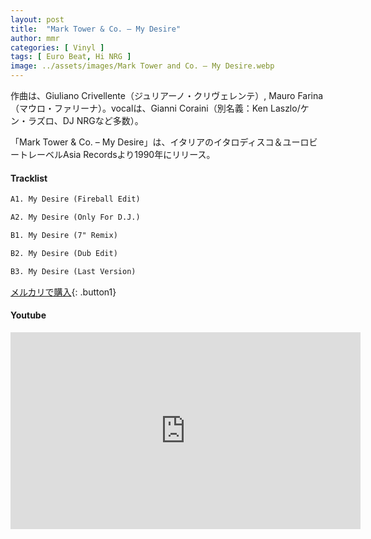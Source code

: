 ```yaml
---
layout: post
title:  "Mark Tower & Co. – My Desire"
author: mmr
categories: [ Vinyl ]
tags: [ Euro Beat, Hi NRG ]
image: ../assets/images/Mark Tower and Co. – My Desire.webp
---
```


作曲は、Giuliano Crivellente（ジュリアーノ・クリヴェレンテ）, Mauro Farina（マウロ・ファリーナ）。vocalは、Gianni Coraini（別名義：Ken Laszlo/ケン・ラズロ、DJ NRGなど多数）。

「Mark Tower & Co. – My Desire」は、イタリアのイタロディスコ＆ユーロビートレーベルAsia Recordsより1990年にリリース。

#### Tracklist
```md
A1. My Desire (Fireball Edit)

A2. My Desire (Only For D.J.)

B1. My Desire (7" Remix)

B2. My Desire (Dub Edit)

B3. My Desire (Last Version)
```

[メルカリで購入](https://jp.mercari.com/item/m42307915967?afid=6142608987){: .button1}

#### Youtube
<iframe width="560" height="315" src="https://www.youtube.com/embed/nnBgJyKAabc?si=P0R5k6VNSkDr9CEY" title="YouTube video player" frameborder="0" allow="accelerometer; autoplay; clipboard-write; encrypted-media; gyroscope; picture-in-picture; web-share" referrerpolicy="strict-origin-when-cross-origin" allowfullscreen></iframe>